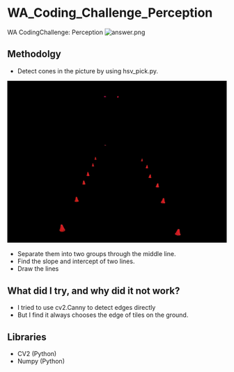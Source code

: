 # WA_Coding_Challenge_Perception

WA CodingChallenge: Perception
![answer.png](https://github.com/dawn-cmd/WA_Coding_Challenge_Perception/blob/main/answer.png)

## Methodolgy

+ Detect cones in the picture by using hsv_pick.py.
  
![cone_pick](https://github.com/dawn-cmd/WA_Coding_Challenge_Perception/blob/main/cone_pick.png)

+ Separate them into two groups through the middle line.
+ Find the slope and intercept of two lines.
+ Draw the lines

## What did I try, and why did it not work?

+ I tried to use cv2.Canny to detect edges directly
+ But I find it always chooses the edge of tiles on the ground.

## Libraries

+ CV2 (Python)
+ Numpy (Python)
